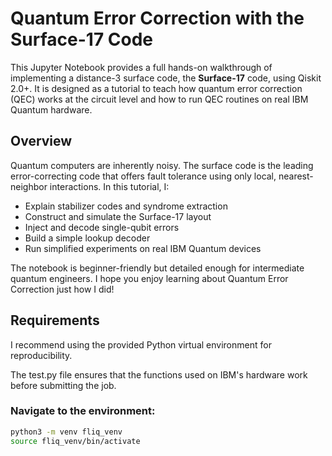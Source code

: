 # Quantum Error Correction with the Surface-17 Code

This Jupyter Notebook provides a full hands-on walkthrough of implementing a distance-3 surface code, the **Surface-17** code, using Qiskit 2.0+. It is designed as a tutorial to teach how quantum error correction (QEC) works at the circuit level and how to run QEC routines on real IBM Quantum hardware.

## Overview

Quantum computers are inherently noisy. The surface code is the leading error-correcting code that offers fault tolerance using only local, nearest-neighbor interactions. In this tutorial, I:

- Explain stabilizer codes and syndrome extraction
- Construct and simulate the Surface-17 layout
- Inject and decode single-qubit errors
- Build a simple lookup decoder
- Run simplified experiments on real IBM Quantum devices

The notebook is beginner-friendly but detailed enough for intermediate quantum engineers. I hope you enjoy learning about Quantum Error Correction just how I did!

## Requirements

I recommend using the provided Python virtual environment for reproducibility.

The test.py file ensures that the functions used on IBM's hardware work before submitting the job.

### Navigate to the environment:

```bash
python3 -m venv fliq_venv
source fliq_venv/bin/activate
